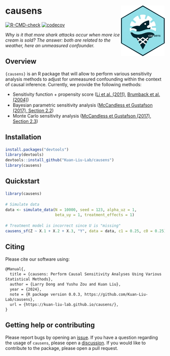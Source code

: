 # causens <a href="https://kuan-liu-lab.github.io/causens/"> <img src="man/figures/logo.png" align="right" height="160" /> </a>

<!-- badges: start -->
  [![R-CMD-check](https://github.com/Kuan-Liu-Lab/causens/actions/workflows/R-CMD-check.yaml/badge.svg)](https://github.com/Kuan-Liu-Lab/causens/actions/workflows/R-CMD-check.yaml)
  [![codecov](https://codecov.io/gh/Kuan-Liu-Lab/causens/graph/badge.svg?token=XITT1410G8)](https://codecov.io/gh/Kuan-Liu-Lab/causens)
<!-- badges: end -->

_Why is it that more shark attacks occur when more ice cream is sold? The answer: both are related to the weather, here an unmeasured confounder._

## Overview

`{causens}` is an R package that will allow to perform various sensitivity
analysis methods to adjust for unmeasured confounding within the context of 
causal inference. Currently, we provide the following methods:

- Sensitivity function + propensity score ([Li et al. (2011)](https://pubmed.ncbi.nlm.nih.gov/21659349/), [Brumback et al. (2004)](https://onlinelibrary.wiley.com/doi/10.1002/sim.1657))
- Bayesian parametric sensitivity analysis ([McCandless et Gustafson (2017), Section 2.2](https://onlinelibrary.wiley.com/doi/abs/10.1002/sim.7298))
- Monte Carlo sensitivity analysis ([McCandless et Gustafson (2017), Section 2.3](https://onlinelibrary.wiley.com/doi/abs/10.1002/sim.7298))

## Installation

``` r
install.packages("devtools")
library(devtools)
devtools::install_github("Kuan-Liu-Lab/causens")
library(causens)
```

## Quickstart

``` r
library(causens)

# Simulate data
data <- simulate_data(N = 10000, seed = 123, alpha_uz = 1,
                      beta_uy = 1, treatment_effects = 1)

# Treatment model is incorrect since U is "missing"
causens_sf(Z ~ X.1 + X.2 + X.3, "Y", data = data, c1 = 0.25, c0 = 0.25)$estimated_ate
```

## Citing

Please cite our software using:

```
@Manual{,
  title = {causens: Perform Causal Sensitivity Analyses Using Various Statistical Methods},
  author = {Larry Dong and Yushu Zou and Kuan Liu},
  year = {2024},
  note = {R package version 0.0.3, https://github.com/Kuan-Liu-Lab/causens},
  url = {https://kuan-liu-lab.github.io/causens/},
}
```

## Getting help or contributing

Please report bugs by opening an
[issue](https://github.com/Kuan-Liu-Lab/causens/issues/new). If you have
a question regarding the usage of `causens`, please open a
[discussion](https://github.com/Kuan-Liu-Lab/causens/discussions/new/choose). 
If you would like to contribute to the package, please open a pull request.
